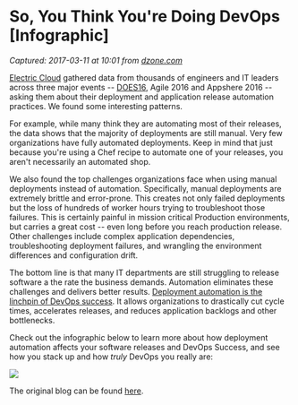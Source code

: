 # So, You Think You're Doing DevOps [Infographic]

_Captured: 2017-03-11 at 10:01 from [dzone.com](https://dzone.com/articles/so-you-think-youre-doing-devops-infographic?oid=twitter&utm_content=buffer07843&utm_medium=social&utm_source=twitter.com&utm_campaign=buffer)_

[Electric Cloud](http://electric-cloud.com/) gathered data from thousands of engineers and IT leaders across three major events -- [DOES16](http://electric-cloud.com/devops-enterprise-summit/), Agile 2016 and Appshere 2016 -- asking them about their deployment and application release automation practices. We found some interesting patterns.

For example, while many think they are automating most of their releases, the data shows that the majority of deployments are still manual. Very few organizations have fully automated deployments. Keep in mind that just because you're using a Chef recipe to automate one of your releases, you aren't necessarily an automated shop.

We also found the top challenges organizations face when using manual deployments instead of automation. Specifically, manual deployments are extremely brittle and error-prone. This creates not only failed deployments but the loss of hundreds of worker hours trying to troubleshoot those failures. This is certainly painful in mission critical Production environments, but carries a great cost -- even long before you reach production release. Other challenges include complex application dependencies, troubleshooting deployment failures, and wrangling the environment differences and configuration drift.

The bottom line is that many IT departments are still struggling to release software a the rate the business demands. Automation eliminates these challenges and delivers better results. [Deployment automation is the linchpin of DevOps success](http://electric-cloud.com/blog/2016/10/deployment-automation-the-linchpin-of-devops-success/). It allows organizations to drastically cut cycle times, accelerates releases, and reduces application backlogs and other bottlenecks.

Check out the infographic below to learn more about how deployment automation affects your software releases and DevOps Success, and see how you stack up and how _truly_ DevOps you really are:

![](http://electric-cloud.com/wp-content/uploads/devops-infographic-deployments-590.png)

The original blog can be found [here](http://electric-cloud.com/blog/2017/02/think-youre-doing-devops-inforgraphic/).
